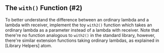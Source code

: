 ## The `with()` Function (#2)

To better understand the difference between an ordinary lambda and
a lambda with receiver, implement the toy `with2()` function which
takes an ordinary lambda as a parameter instead of a lambda with receiver.
Note that there're no function analogous to `with2()` in the standard
library, however, there're similar extension functions taking ordinary
lambdas, as explained in [Library Helpers] atom.
